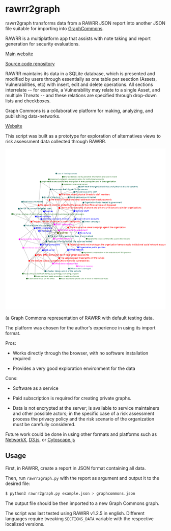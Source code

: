 # rawrr2graph

rawrr2graph transforms data from a RAWRR JSON report into another JSON file
suitable for importing into [GraphCommons](https://graphcommons.com).

RAWRR is a multiplatform app that assists with note taking and report
generation for security evaluations.

[Main website](https://conexo.org/project/rawrr/)

[Source code repository](https://github.com/ConexoLA/RAWRR)

RAWRR maintains its data in a SQLite database, which is presented and
modified by users through essentially as one table per seection (Assets,
Vulnerabilities, etc) with insert, edit and delete operations. All sections
interrelate -- for example, a Vulnerability may relate to a single Asset, and multiple
Threats -- and these relations are specified through drop-down lists and
checkboxes.

Graph Commons is a collaborative platform for making, analyzing, and
publishing data-networks.

[Website](https://graphcommons.com/)

This script was built as a prototype for exploration of alternatives views to risk
assessment data collected through RAWRR.

![](example.png)

(a Graph Commons representation of RAWRR with default testing
data.

The platform was chosen for the author's experience in using its import
format.

Pros:

- Works directly through the browser, with no software installation required

- Provides a very good exploration environment for the data

Cons:

- Software as a service

- Paid subscription is required for creating private graphs.

- Data is not encrypted at the server; is available to service maintainers and other possible actors; in the specific case of a risk assessment process the privacy policy and the risk scenario of the organization must be carefully considered.


Future work could be done in using other formats and platforms such as
[NetworkX](https://networkx.org/),
[D3.js](https://www.d3-graph-gallery.com/network), or
[Cytoscape.js](https://js.cytoscape.org/)


## Usage

First, in RAWRR, create a report in JSON format containing all data.

Then, run `rawrr2graph.py` with the report as argument and output it to the
desired file:

```bash
$ python3 rawrr2graph.py example.json > graphcommons.json
```

The output file should be then imported to a new Graph Commons graph.

The script was last tested using RAWRR v1.2.5 in english. Different languages require tweaking `SECTIONS_DATA` variable with the respective localized versions.

